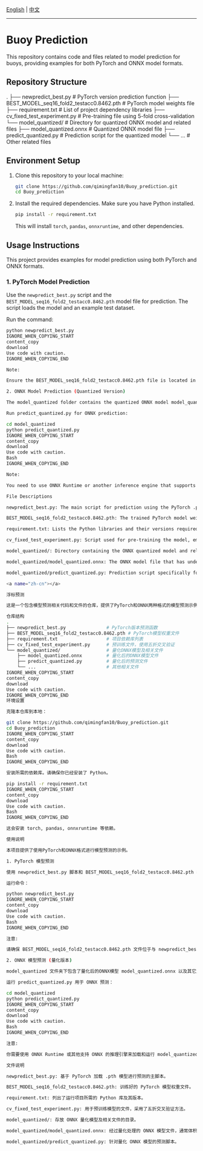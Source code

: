 [English](#en) | [中文](#zh-cn)

---

<a name="en"></a>

# Buoy Prediction

This repository contains code and files related to model prediction for buoys, providing examples for both PyTorch and ONNX model formats.

## Repository Structure


.
├── newpredict_best.py # PyTorch version prediction function
├── BEST_MODEL_seq16_fold2_testacc0.8462.pth # PyTorch model weights file
├── requirement.txt # List of project dependency libraries
├── cv_fixed_test_experiment.py # Pre-training file using 5-fold cross-validation
└── model_quantized/ # Directory for quantized ONNX model and related files
├── model_quantized.onnx # Quantized ONNX model file
├── predict_quantized.py # Prediction script for the quantized model
└── ... # Other related files

## Environment Setup

1.  Clone this repository to your local machine:
    ```bash
    git clone https://github.com/qimingfan10/Buoy_prediction.git
    cd Buoy_prediction
    ```
2.  Install the required dependencies. Make sure you have Python installed.
    ```bash
    pip install -r requirement.txt
    ```
    This will install `torch`, `pandas`, `onnxruntime`, and other dependencies.

## Usage Instructions

This project provides examples for model prediction using both PyTorch and ONNX formats.

### 1. PyTorch Model Prediction

Use the `newpredict_best.py` script and the `BEST_MODEL_seq16_fold2_testacc0.8462.pth` model file for prediction. The script loads the model and an example test dataset.

Run the command:

```bash
python newpredict_best.py
IGNORE_WHEN_COPYING_START
content_copy
download
Use code with caution.
IGNORE_WHEN_COPYING_END

Note:

Ensure the BEST_MODEL_seq16_fold2_testacc0.8462.pth file is located in the same directory as newpredict_best.py.

2. ONNX Model Prediction (Quantized Version)

The model_quantized folder contains the quantized ONNX model model_quantized.onnx and other related files for pre-training.

Run predict_quantized.py for ONNX prediction:

cd model_quantized
python predict_quantized.py
IGNORE_WHEN_COPYING_START
content_copy
download
Use code with caution.
Bash
IGNORE_WHEN_COPYING_END

Note:

You need to use ONNX Runtime or another inference engine that supports ONNX to load and run model_quantized.onnx.

File Descriptions

newpredict_best.py: The main script for prediction using the PyTorch .pth model.

BEST_MODEL_seq16_fold2_testacc0.8462.pth: The trained PyTorch model weights file.

requirement.txt: Lists the Python libraries and their versions required to run the project.

cv_fixed_test_experiment.py: Script used for pre-training the model, employing 5-fold cross-validation.

model_quantized/: Directory containing the ONNX quantized model and related files.

model_quantized/model_quantized.onnx: The ONNX model file that has undergone quantization, typically resulting in smaller size and faster inference.

model_quantized/predict_quantized.py: Prediction script specifically for the quantized ONNX model.

<a name="zh-cn"></a>

浮标预测

这是一个包含模型预测相关代码和文件的仓库，提供了PyTorch和ONNX两种格式的模型预测示例。

仓库结构
.
├── newpredict_best.py               # PyTorch版本预测函数
├── BEST_MODEL_seq16_fold2_testacc0.8462.pth # PyTorch模型权重文件
├── requirement.txt                  # 项目依赖库列表
├── cv_fixed_test_experiment.py      # 预训练文件，使用五折交叉验证
└── model_quantized/                 # 量化ONNX模型及相关文件
    ├── model_quantized.onnx         # 量化后的ONNX模型文件
    ├── predict_quantized.py         # 量化后的预测文件
    └── ...                          # 其他相关文件
IGNORE_WHEN_COPYING_START
content_copy
download
Use code with caution.
IGNORE_WHEN_COPYING_END
环境设置

克隆本仓库到本地：

git clone https://github.com/qimingfan10/Buoy_prediction.git
cd Buoy_prediction
IGNORE_WHEN_COPYING_START
content_copy
download
Use code with caution.
Bash
IGNORE_WHEN_COPYING_END

安装所需的依赖库。请确保你已经安装了 Python。

pip install -r requirement.txt
IGNORE_WHEN_COPYING_START
content_copy
download
Use code with caution.
Bash
IGNORE_WHEN_COPYING_END

这会安装 torch, pandas, onnxruntime 等依赖。

使用说明

本项目提供了使用PyTorch和ONNX格式进行模型预测的示例。

1. PyTorch 模型预测

使用 newpredict_best.py 脚本和 BEST_MODEL_seq16_fold2_testacc0.8462.pth 模型文件进行预测。该脚本会加载模型和示例测试数据集。

运行命令：

python newpredict_best.py
IGNORE_WHEN_COPYING_START
content_copy
download
Use code with caution.
Bash
IGNORE_WHEN_COPYING_END

注意:

请确保 BEST_MODEL_seq16_fold2_testacc0.8462.pth 文件位于与 newpredict_best.py 相同的目录下。

2. ONNX 模型预测 (量化版本)

model_quantized 文件夹下包含了量化后的ONNX模型 model_quantized.onnx 以及其它用于预训练的相关文件。

运行 predict_quantized.py 用于 ONNX 预测：

cd model_quantized
python predict_quantized.py
IGNORE_WHEN_COPYING_START
content_copy
download
Use code with caution.
Bash
IGNORE_WHEN_COPYING_END

注意:

你需要使用 ONNX Runtime 或其他支持 ONNX 的推理引擎来加载和运行 model_quantized.onnx。

文件说明

newpredict_best.py: 基于 PyTorch 加载 .pth 模型进行预测的主脚本。

BEST_MODEL_seq16_fold2_testacc0.8462.pth: 训练好的 PyTorch 模型权重文件。

requirement.txt: 列出了运行项目所需的 Python 库及其版本。

cv_fixed_test_experiment.py: 用于预训练模型的文件，采用了五折交叉验证方法。

model_quantized/: 存放 ONNX 量化模型及相关文件的目录。

model_quantized/model_quantized.onnx: 经过量化处理的 ONNX 模型文件，通常体积更小，推理速度更快。

model_quantized/predict_quantized.py: 针对量化 ONNX 模型的预测脚本。
